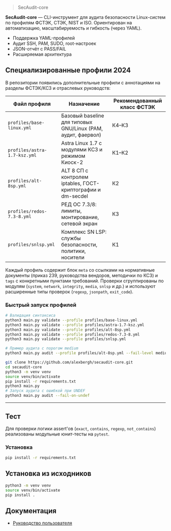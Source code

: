 > SecAudit-core

**SecAudit-core** —  CLI-инструмент для аудита безопасности Linux-систем по профилям ФСТЭК, СТЭК, NIST и ISO.
Ориентирован на автоматизацию, масштабируемость и гибкость (через YAML).

- Поддержка YAML-профилей
- Аудит SSH, PAM, SUDO, root-настроек
- JSON-отчёт с PASS/FAIL
- Расширяемая архитектура

## Специализированные профили 2024

В репозитории появились дополнительные профили с аннотациями на разделы ФСТЭК/КСЗ и отраслевых руководств:

| Файл профиля | Назначение | Рекомендованный класс ФСТЭК |
|--------------|------------|-----------------------------|
| `profiles/base-linux.yml` | Базовый baseline для типовых GNU/Linux (PAM, аудит, фаервол) | К4–К3 |
| `profiles/astra-1.7-ksz.yml` | Astra Linux 1.7 c модулями КСЗ и режимом Киоск-2 | К1–К2 |
| `profiles/alt-8sp.yml` | ALT 8 СП с контролем iptables, ГОСТ-криптографии и dm-secdel | К2 |
| `profiles/redos-7.3-8.yml` | РЕД ОС 7.3/8: лимиты, монтирование, сетевой экран | К3 |
| `profiles/snlsp.yml` | Комплекс SN LSP: службы безопасности, политики, носители | К1 |

Каждый профиль содержит блок `meta` со ссылками на нормативные документы (приказ 239, руководства вендоров, методички по КСЗ) и `tags` с конкретными пунктами требований. Проверки сгруппированы по модулям (`system`, `network`, `integrity`, `media`, `snlsp` и др.) и используют расширенные типы проверок (`regexp`, `jsonpath`, `exit_code`).

### Быстрый запуск профилей

```bash
# Валидация синтаксиса
python3 main.py validate --profile profiles/base-linux.yml
python3 main.py validate --profile profiles/astra-1.7-ksz.yml
python3 main.py validate --profile profiles/alt-8sp.yml
python3 main.py validate --profile profiles/redos-7.3-8.yml
python3 main.py validate --profile profiles/snlsp.yml

# Пример аудита с порогом medium
python3 main.py audit --profile profiles/alt-8sp.yml --fail-level medium
```

```bash
git clone https://github.com/alexbergh/secaudit-core.git
cd secaudit-core
python3 -m venv venv
source venv/bin/activate
pip install -r requirements.txt
python3 main.py
# Запуск аудита с ошибкой при UNDEF
python3 main.py audit --fail-on-undef

```

---

##  Тест

Для проверки логики assert'ов (`exact`, `contains`, `regexp`, `not_contains`) реализованы модульные юнит-тесты на `pytest`.

### Установка

```bash
pip install -r requirements.txt

```

## Установка из исходников

```bash
python3 -m venv venv
source venv/bin/activate
pip install .

```

## Документация
- [Руководство пользователя](USAGE.md)

